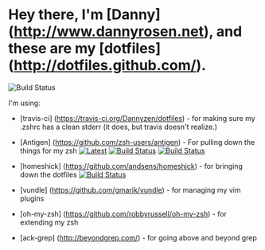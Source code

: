 Hey there, I'm [Danny] (http://www.dannyrosen.net), and these are my [dotfiles] (http://dotfiles.github.com/).
=====
![Build Status](https://travis-ci.org/Dannyzen/dotfiles.svg?branch=master "Build Status")

I'm using:

* [travis-ci] (https://travis-ci.org/Dannyzen/dotfiles) - for making sure my .zshrc has a clean stderr (it does, but travis doesn't realize.)
* [Antigen] (https://github.com/zsh-users/antigen) - For pulling down the things for my zsh [![Latest](https://img.shields.io/github/release/zsh-users/antigen.svg?label=latest)](https://github.com/zsh-users/antigen/releases/latest) [![Build Status](https://img.shields.io/travis/zsh-users/antigen/master.svg?label=stable)](http://travis-ci.org/zsh-users/antigen) [![Build Status](https://img.shields.io/travis/zsh-users/antigen/develop.svg?label=next)](http://travis-ci.org/zsh-users/antigen)

* [homeshick] (https://github.com/andsens/homeshick) - for bringing down the dotfiles [![Build Status](https://travis-ci.org/andsens/homeshick.png?branch=development)](https://travis-ci.org/andsens/homeshick)

*	[vundle] (https://github.com/gmarik/vundle) - for managing my vim plugins

*	[oh-my-zsh] (https://github.com/robbyrussell/oh-my-zsh) - for extending my zsh 

* [ack-grep] (http://beyondgrep.com/) - for going above and beyond grep
